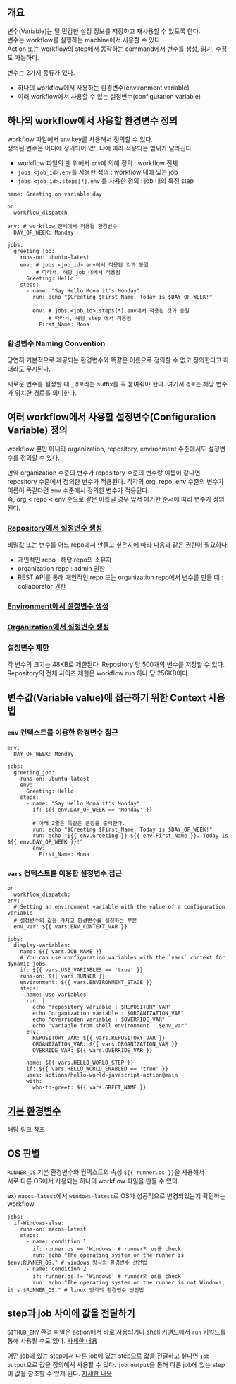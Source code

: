 ## 개요 

변수(Variable)는 덜 민감한 설정 정보를 저장하고 재사용할 수 있도록 한다.  
변수는 workflow를 실행하는 machine에서 사용할 수 있다.  
Action 또는 workflow의 step에서 동작하는 command에서 변수를 생성, 읽기, 수정도 가능하다. 

변수는 2가지 종류가 있다. 

- 하나의 workflow에서 사용하는 환경변수(environment variable) 
- 여러 workflow에서 사용할 수 있는 설정변수(configuration variable)

## 하나의 workflow에서 사용할 환경변수 정의 

workflow 파일에서 `env` key를 사용해서 정의할 수 있다.  
정의된 변수는 어디에 정의되어 있느냐에 따라 적용되는 범위가 달라진다. 

- workflow 파일의 맨 위에서 `env`에 의해 정의 : workflow 전체 
- `jobs.<job_id>.env`를 사용한 정의 : workflow 내에 있는 job
- `jobs.<job_id>.steps[*].env` 를 사용한 정의 : job 내의 특정 step

```
name: Greeting on variable day

on:
  workflow_dispatch

env: # workflow 전체에서 적용될 환경변수 
  DAY_OF_WEEK: Monday

jobs:
  greeting_job:
    runs-on: ubuntu-latest
    env: # jobs.<job_id>.env에서 적용된 것과 동일
         # 따라서, 해당 job 내에서 적용됨 
      Greeting: Hello
    steps:
      - name: "Say Hello Mona it's Monday"
        run: echo "$Greeting $First_Name. Today is $DAY_OF_WEEK!"
        
        env: # jobs.<job_id>.steps[*].env에서 적용된 것과 동일
             # 따라서, 해당 step 에서 적용됨 
          First_Name: Mona 

```

### 환경변수 Naming Convention 

당연히 기본적으로 제공되는 환경변수와 똑같은 이름으로 정의할 수 없고 정의한다고 하더라도 무시된다. 

새로운 변수를 설정할 때 `_경로`라는 suffix를 꼭 붙여줘야 한다. 여기서 `경로`는 해당 변수가 위치한 경로를 의미한다. 

## 여러 workflow에서 사용할 설정변수(Configuration Variable) 정의 

workflow 뿐만 아니라 organization, repository, environment 수준에서도 설정변수를 정의할 수 있다. 

만약 organization 수준의 변수가 repository 수준의 변수랑 이름이 같다면 repository 수준에서 정의한 변수가 적용된다. 각각의 org, repo, env 수준의 변수가 이름이 똑같다면 env 수준에서 정의한 변수가 적용된다.  
즉, org < repo < env 순으로 같은 이름일 경우 앞서 애기한 순서에 따라 변수가 정의된다. 

### [Repository에서 설정변수 생성](https://docs.github.com/en/actions/learn-github-actions/variables#creating-configuration-variables-for-a-repository)

비밀값 또는 변수를 어느 repo에서 만들고 싶은지에 따라 다음과 같은 권한이 필요하다. 

- 개인적인 repo : 해당 repo의 소유자
- organization repo : admin 권한
- REST API를 통해 개인적인 repo 또는 organization repo에서 변수를 만들 때 : collaborator 권한 

### [Environment에서 설정변수 생성](https://docs.github.com/en/actions/learn-github-actions/variables#creating-configuration-variables-for-an-environment)

### [Organization에서 설정변수 생성](https://docs.github.com/en/actions/learn-github-actions/variables#creating-configuration-variables-for-an-organization)

### 설정변수 제한 

각 변수의 크기는 48KB로 제한된다. Repository 당 500개의 변수를 저장할 수 있다.  
Repository의 전체 사이즈 제한은 workflow run 하나 당 256KB이다. 

## 변수값(Variable value)에 접근하기 위한 Context 사용법 

### `env` 컨텍스트를 이용한 환경변수 접근 

```
env:
  DAY_OF_WEEK: Monday

jobs:
  greeting_job:
    runs-on: ubuntu-latest
    env:
      Greeting: Hello
    steps: 
      - name: "Say Hello Mona it's Monday"
        if: ${{ env.DAY_OF_WEEK == 'Monday' }}

        # 아래 2줄은 똑같은 문장을 출력한다. 
        run: echo "$Greeting $First_Name. Today is $DAY_OF_WEEK!"
        run: echo "${{ env.Greeting }} ${{ env.First_Name }}. Today is ${{ env.DAY_OF_WEEK }}!"
        env:
          First_Name: Mona

```

### `vars` 컨텍스트를 이용한 설정변수 접근 

```
on:
  workflow_dispatch:
env:
  # Setting an environment variable with the value of a configuration variable
  # 설정변수의 값을 가지고 환경변수를 설정하는 부분
  env_var: ${{ vars.ENV_CONTEXT_VAR }}

jobs:
  display-variables:
    name: ${{ vars.JOB_NAME }}
    # You can use configuration variables with the `vars` context for dynamic jobs
    if: ${{ vars.USE_VARIABLES == 'true' }}
    runs-on: ${{ vars.RUNNER }}
    environment: ${{ vars.ENVIRONMENT_STAGE }}
    steps:
    - name: Use variables
      run: |
        echo "repository variable : $REPOSITORY_VAR"
        echo "organization variable : $ORGANIZATION_VAR"
        echo "overridden variable : $OVERRIDE_VAR"
        echo "variable from shell environment : $env_var"
      env:
        REPOSITORY_VAR: ${{ vars.REPOSITORY_VAR }}
        ORGANIZATION_VAR: ${{ vars.ORGANIZATION_VAR }}
        OVERRIDE_VAR: ${{ vars.OVERRIDE_VAR }}
        
    - name: ${{ vars.HELLO_WORLD_STEP }}
      if: ${{ vars.HELLO_WORLD_ENABLED == 'true' }}
      uses: actions/hello-world-javascript-action@main
      with:
        who-to-greet: ${{ vars.GREET_NAME }}

```

## [기본 환경변수](https://docs.github.com/en/actions/learn-github-actions/variables#default-environment-variables)

해당 링크 참조 

## OS 판별 

`RUNNER_OS` 기본 환경변수와 컨텍스트의 속성 `${{ runner.os }}`을 사용해서  
서로 다른 OS에서 사용되는 하나의 workflow 파일을 만들 수 있다. 

ex) `macos-latest`에서 `windows-latest`로 OS가 성공적으로 변경되었는지 확인하는 workflow 
```
jobs:
  if-Windows-else:
    runs-on: macos-latest
    steps:
      - name: condition 1
        if: runner.os == 'Windows' # runner의 os를 check 
        run: echo "The operating system on the runner is $env:RUNNER_OS." # windows 방식의 환경변수 선언법
      - name: condition 2
        if: runner.os != 'Windows' # runner의 os를 check 
        run: echo "The operating system on the runner is not Windows, it's $RUNNER_OS." # linux 방식의 환경변수 선언법

```

## step과 job 사이에 값을 전달하기 

`GITHUB_ENV` 환경 파일은 action에서 바로 사용되거나 shell 커맨드에서 `run` 키워드를 통해 사용될 수도 있다. [자세한 내용](https://docs.github.com/en/actions/using-workflows/workflow-commands-for-github-actions#setting-an-environment-variable)

어떤 job에 있는 step에서 다른 job에 있는 step으로 값을 전달하고 싶다면 `job output`으로 값을 정의해서 사용할 수 있다. `job output`을 통해 다른 job에 있는 step이 값을 참조할 수 있게 된다. [자세한 내용](https://docs.github.com/en/actions/using-workflows/workflow-syntax-for-github-actions#jobsjob_idoutputs)
